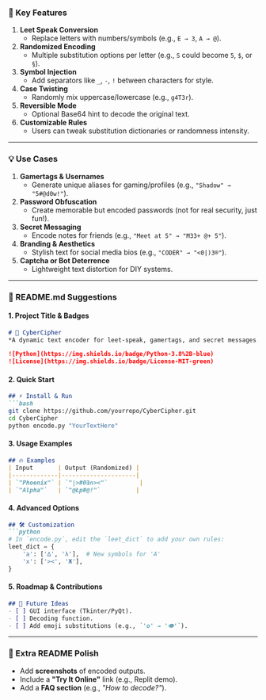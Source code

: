 
### **🚀 Key Features**  
1. **Leet Speak Conversion**  
   - Replace letters with numbers/symbols (e.g., `E → 3`, `A → @`).  
2. **Randomized Encoding**  
   - Multiple substitution options per letter (e.g., `S` could become `5`, `$`, or `§`).  
3. **Symbol Injection**  
   - Add separators like `_`, `-`, `!` between characters for style.  
4. **Case Twisting**  
   - Randomly mix uppercase/lowercase (e.g., `g4T3r`).  
5. **Reversible Mode**  
   - Optional Base64 hint to decode the original text.  
6. **Customizable Rules**  
   - Users can tweak substitution dictionaries or randomness intensity.  

---

### **💡 Use Cases**  
1. **Gamertags & Usernames**  
   - Generate unique aliases for gaming/profiles (e.g., `"Shadow" → "5#@d0w!"`).  
2. **Password Obfuscation**  
   - Create memorable but encoded passwords (not for real security, just fun!).  
3. **Secret Messaging**  
   - Encode notes for friends (e.g., `"Meet at 5" → "M33+ @+ 5"`).  
4. **Branding & Aesthetics**  
   - Stylish text for social media bios (e.g., `"CODER" → "<0|)3®"`).  
5. **Captcha or Bot Deterrence**  
   - Lightweight text distortion for DIY systems.  

---

### **📝 README.md Suggestions**  
#### **1. Project Title & Badges**  
```markdown
# 🔐 CyberCipher  
*A dynamic text encoder for leet-speak, gamertags, and secret messages.*  

![Python](https://img.shields.io/badge/Python-3.8%2B-blue)  
![License](https://img.shields.io/badge/License-MIT-green)  
```

#### **2. Quick Start**  
```markdown
## ⚡ Install & Run  
```bash
git clone https://github.com/yourrepo/CyberCipher.git  
cd CyberCipher  
python encode.py "YourTextHere"  
```

#### **3. Usage Examples**  
```markdown
## 🔥 Examples  
| Input       | Output (Randomized) |  
|-------------|---------------------|  
| `"Phoenix"` | `"|>#0∃∩><"`         |  
| `"Alpha"`   | `"@Łp#@!"`          |  
```

#### **4. Advanced Options**  
```markdown
## 🛠️ Customization  
```python
# In `encode.py`, edit the `leet_dict` to add your own rules:  
leet_dict = {  
    'a': ['∆', 'λ'],  # New symbols for 'A'  
    'x': ['><', 'Ж'],  
}  
```

#### **5. Roadmap & Contributions**  
```markdown
## 🌟 Future Ideas  
- [ ] GUI interface (Tkinter/PyQt).  
- [ ] Decoding function.  
- [ ] Add emoji substitutions (e.g., `'o' → '👁️'`).  
```

---

### **🎨 Extra README Polish**  
- Add **screenshots** of encoded outputs.  
- Include a **"Try It Online"** link (e.g., Replit demo).  
- Add a **FAQ section** (e.g., *"How to decode?"*).  
